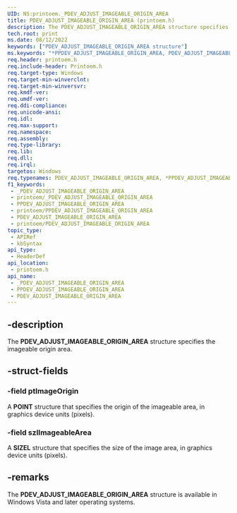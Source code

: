 ```yaml
---
UID: NS:printoem._PDEV_ADJUST_IMAGEABLE_ORIGIN_AREA
title: PDEV_ADJUST_IMAGEABLE_ORIGIN_AREA (printoem.h)
description: The PDEV_ADJUST_IMAGEABLE_ORIGIN_AREA structure specifies the imageable origin area.
tech.root: print
ms.date: 08/12/2022
keywords: ["PDEV_ADJUST_IMAGEABLE_ORIGIN_AREA structure"]
ms.keywords: "*PPDEV_ADJUST_IMAGEABLE_ORIGIN_AREA, PDEV_ADJUST_IMAGEABLE_ORIGIN_AREA, PDEV_ADJUST_IMAGEABLE_ORIGIN_AREA structure [Print Devices], PPDEV_ADJUST_IMAGEABLE_ORIGIN_AREA, PPDEV_ADJUST_IMAGEABLE_ORIGIN_AREA structure pointer [Print Devices], _PDEV_ADJUST_IMAGEABLE_ORIGIN_AREA, print.pdev_adjust_imageable_origin_area, print_unidrv-pscript_rendering_64db57fb-903d-411f-8106-b4c9a4c2a04e.xml, printoem/PDEV_ADJUST_IMAGEABLE_ORIGIN_AREA, printoem/PPDEV_ADJUST_IMAGEABLE_ORIGIN_AREA"
req.header: printoem.h
req.include-header: Printoem.h
req.target-type: Windows
req.target-min-winverclnt: 
req.target-min-winversvr: 
req.kmdf-ver: 
req.umdf-ver: 
req.ddi-compliance: 
req.unicode-ansi: 
req.idl: 
req.max-support: 
req.namespace: 
req.assembly: 
req.type-library: 
req.lib: 
req.dll: 
req.irql: 
targetos: Windows
req.typenames: PDEV_ADJUST_IMAGEABLE_ORIGIN_AREA, *PPDEV_ADJUST_IMAGEABLE_ORIGIN_AREA
f1_keywords:
 - _PDEV_ADJUST_IMAGEABLE_ORIGIN_AREA
 - printoem/_PDEV_ADJUST_IMAGEABLE_ORIGIN_AREA
 - PPDEV_ADJUST_IMAGEABLE_ORIGIN_AREA
 - printoem/PPDEV_ADJUST_IMAGEABLE_ORIGIN_AREA
 - PDEV_ADJUST_IMAGEABLE_ORIGIN_AREA
 - printoem/PDEV_ADJUST_IMAGEABLE_ORIGIN_AREA
topic_type:
 - APIRef
 - kbSyntax
api_type:
 - HeaderDef
api_location:
 - printoem.h
api_name:
 - _PDEV_ADJUST_IMAGEABLE_ORIGIN_AREA
 - PPDEV_ADJUST_IMAGEABLE_ORIGIN_AREA
 - PDEV_ADJUST_IMAGEABLE_ORIGIN_AREA
---
```


## -description

The **PDEV_ADJUST_IMAGEABLE_ORIGIN_AREA** structure specifies the imageable origin area.

## -struct-fields

### -field ptImageOrigin

A **POINT** structure that specifies the origin of the imageable area, in graphics device units (pixels).

### -field szlImageableArea

A **SIZEL** structure that specifies the size of the image area, in graphics device units (pixels).

## -remarks

The **PDEV_ADJUST_IMAGEABLE_ORIGIN_AREA** structure is available in Windows Vista and later operating systems.
